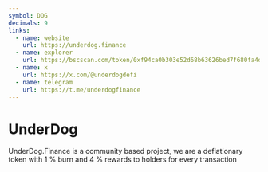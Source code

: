 ```yaml
---
symbol: DOG
decimals: 9
links:
  - name: website
    url: https://underdog.finance
  - name: explorer
    url: https://bscscan.com/token/0xf94ca0b303e52d68b63626bed7f680fa4dc3f779
  - name: x
    url: https://x.com/@underdogdefi
  - name: telegram
    url: https://t.me/underdogfinance
---
```


# UnderDog

UnderDog.Finance is a community based project, we are a deflationary token with 1 % burn and 4 % rewards to holders for every transaction
